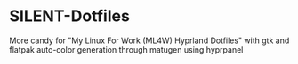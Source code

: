 # SILENT-Dotfiles
More candy for  "My Linux For Work (ML4W) Hyprland Dotfiles"  with gtk and flatpak auto-color generation through  matugen using hyprpanel
